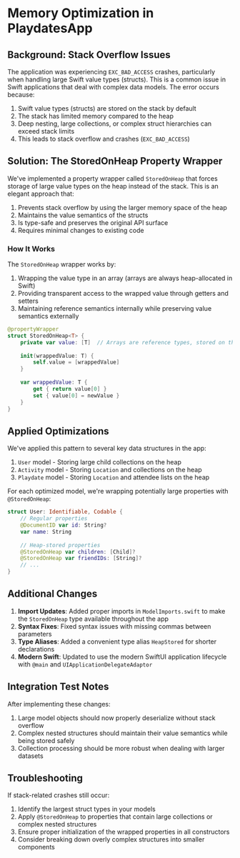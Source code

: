 # Memory Optimization in PlaydatesApp

## Background: Stack Overflow Issues

The application was experiencing `EXC_BAD_ACCESS` crashes, particularly when handling large Swift value types (structs). This is a common issue in Swift applications that deal with complex data models. The error occurs because:

1. Swift value types (structs) are stored on the stack by default
2. The stack has limited memory compared to the heap
3. Deep nesting, large collections, or complex struct hierarchies can exceed stack limits
4. This leads to stack overflow and crashes (`EXC_BAD_ACCESS`)

## Solution: The StoredOnHeap Property Wrapper

We've implemented a property wrapper called `StoredOnHeap` that forces storage of large value types on the heap instead of the stack. This is an elegant approach that:

1. Prevents stack overflow by using the larger memory space of the heap
2. Maintains the value semantics of the structs
3. Is type-safe and preserves the original API surface
4. Requires minimal changes to existing code

### How It Works

The `StoredOnHeap` wrapper works by:
1. Wrapping the value type in an array (arrays are always heap-allocated in Swift)
2. Providing transparent access to the wrapped value through getters and setters
3. Maintaining reference semantics internally while preserving value semantics externally

```swift
@propertyWrapper
struct StoredOnHeap<T> {
    private var value: [T]  // Arrays are reference types, stored on the heap
    
    init(wrappedValue: T) {
        self.value = [wrappedValue]
    }
    
    var wrappedValue: T {
        get { return value[0] }
        set { value[0] = newValue }
    }
}
```

## Applied Optimizations

We've applied this pattern to several key data structures in the app:

1. `User` model - Storing large child collections on the heap
2. `Activity` model - Storing `Location` and collections on the heap
3. `Playdate` model - Storing `Location` and attendee lists on the heap

For each optimized model, we're wrapping potentially large properties with `@StoredOnHeap`:

```swift
struct User: Identifiable, Codable {
    // Regular properties
    @DocumentID var id: String?
    var name: String
    
    // Heap-stored properties
    @StoredOnHeap var children: [Child]?
    @StoredOnHeap var friendIDs: [String]?
    // ...
}
```

## Additional Changes

1. **Import Updates**: Added proper imports in `ModelImports.swift` to make the `StoredOnHeap` type available throughout the app
2. **Syntax Fixes**: Fixed syntax issues with missing commas between parameters
3. **Type Aliases**: Added a convenient type alias `HeapStored` for shorter declarations
4. **Modern Swift**: Updated to use the modern SwiftUI application lifecycle with `@main` and `UIApplicationDelegateAdaptor`

## Integration Test Notes

After implementing these changes:

1. Large model objects should now properly deserialize without stack overflow
2. Complex nested structures should maintain their value semantics while being stored safely
3. Collection processing should be more robust when dealing with larger datasets

## Troubleshooting

If stack-related crashes still occur:

1. Identify the largest struct types in your models
2. Apply `@StoredOnHeap` to properties that contain large collections or complex nested structures
3. Ensure proper initialization of the wrapped properties in all constructors
4. Consider breaking down overly complex structures into smaller components

